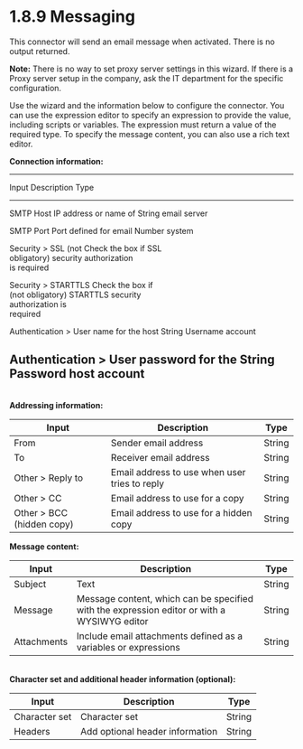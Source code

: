 
1.8.9 Messaging
===============

This connector will send an email message when activated. There is no output returned.

<div class="alert alert-info">

<span class="glyphicon glyphicon-info-sign"></span> **Note:** There is no way to set proxy server settings in this wizard.
If there is a Proxy server setup in the company, ask the IT department for the specific configuration.

</div>

Use the wizard and the information below to configure the connector.
You can use the expression editor to specify an expression to provide the value, including scripts or variables.
The expression must return a value of the required type. To specify the message content, you can also use a rich text editor.

**Connection information:**

  --------------------------------------------------------------------------
  Input                    Description              Type
  ------------------------ ------------------------ ------------------------
  SMTP Host                IP address or name of    String
                           email server             

  SMTP Port                Port defined for email   Number
                           system                   

  Security &gt; SSL (not   Check the box if SSL     
  obligatory)              security authorization   
                           is required              

  Security &gt; STARTTLS   Check the box if         
  (not obligatory)         STARTTLS security        
                           authorization is         
                           required                 

  Authentication &gt;      User name for the host   String
  Username                 account                  

  Authentication &gt;      User password for the    String
  Password                 host account             
  --------------------------------------------------------------------------

\
**Addressing information:**

| Input                        | Description                                   | Type   |
|------------------------------|-----------------------------------------------|--------|
| From                         | Sender email address                          | String |
| To                           | Receiver email address                        | String |
| Other &gt; Reply to          | Email address to use when user tries to reply | String |
| Other &gt; CC                | Email address to use for a copy               | String |
| Other &gt; BCC (hidden copy) | Email address to use for a hidden copy        | String |

**Message content:**

| Input       | Description                                                                                 | Type   |
|-------------|---------------------------------------------------------------------------------------------|--------|
| Subject     | Text                                                                                        | String |
| Message     | Message content, which can be specified with the expression editor or with a WYSIWYG editor | String |
| Attachments | Include email attachments defined as a variables or expressions                             | String |

\
**Character set and additional header information (optional):**

| Input         | Description                     | Type   |
|---------------|---------------------------------|--------|
| Character set | Character set                   | String |
| Headers       | Add optional header information | String |

